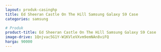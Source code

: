 ```yaml
---
layout: produk-casinghp
title: Ed Sheeran Castle On The Hill Samsung Galaxy S9 Case
categories: samsung

# Produk
product-title: Ed Sheeran Castle On The Hill Samsung Galaxy S9 Case
image-drive: 1Qnjvac5G1Y-W1KVleVXvm9emNAn8viFQ
harga: 90000
---
```

